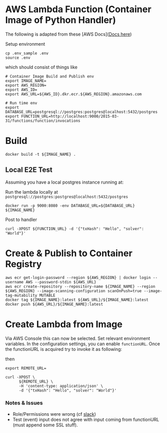 # AWS Lambda Function (Container Image of Python Handler)

The following is adapted from these [AWS Docs]([Docs here](https://docs.aws.amazon.com/lambda/latest/dg/images-create.html))

Setup environment

```shell
cp .env_sample .env
source .env
```

which should consist of things like

```shell
# Container Image Build and Publish env
export IMAGE_NAME=
export AWS_REGION=
export AWS_ID=
export AWS_URL=${AWS_ID}.dkr.ecr.${AWS_REGION}.amazonaws.com

# Run time env
export DATABASE_URL=postgresql://postgres:postgres@localhost:5432/postgres
export FUNCTION_URL=http://localhost:9000/2015-03-31/functions/function/invocations
```

# Build

```shell
docker build -t ${IMAGE_NAME} .
```

## Local E2E Test

Assuming you have a local postgres instance running at:

Run the lambda locally at `postgresql://postgres:postgres@localhost:5432/postgres`

```shell
docker run -p 9000:8080 -env DATABASE_URL=${DATABASE_URL} ${IMAGE_NAME}
```

Post to handler

```shell
curl -XPOST ${FUNCTION_URL} -d '{"txHash": "Hello", "solver": "World"}'
```

# Create & Publish to Container Registry

```shell
aws ecr get-login-password --region ${AWS_REGION} | docker login --username AWS --password-stdin ${AWS_URL}
aws ecr create-repository --repository-name ${IMAGE_NAME} --region ${AWS_REGION} --image-scanning-configuration scanOnPush=true --image-tag-mutability MUTABLE
docker tag ${IMAGE_NAME}:latest ${AWS_URL}/${IMAGE_NAME}:latest
docker push ${AWS_URL}/${IMAGE_NAME}:latest 
```

# Create Lambda from Image

Via AWS Console this can now be selected. Set relevant environment variables. In the configuration settings, you can
enable `functionURL`. Once the functionURL is acquired try to invoke it as following:

then

```shell
export REMOTE_URL=

curl -XPOST \
      ${REMOTE_URL} \
      -H 'content-type: application/json' \
      -d '{"txHash": "Hello", "solver": "World"}'
```


### Notes & Issues

- Role/Permissions were wrong (cf [slack](https://cowservices.slack.com/archives/D04J9FVJHEG/p1674822913397879))
- Test (event) input does not agree with input coming from functionURL (must append some SSL stuff).
